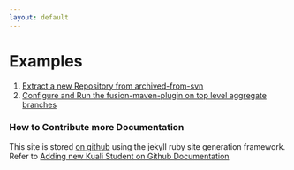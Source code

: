```yaml
---
layout: default
---
```


# Examples

1. [Extract a new Repository from archived-from-svn](examples/extract-new-repo.html)
1. [Configure and Run the fusion-maven-plugin on top level aggregate branches](examples/configure-fusion-maven-plugin.html)

### How to Contribute more Documentation

This site is stored [on github](https://github.com/kuali-student/kuali-student.github.io) using the jekyll ruby site generation framework.  Refer to [Adding new Kuali Student on Github Documentation](site/contribute.html)



